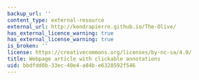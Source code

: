 ```yaml
---
backup_url: ''
content_type: external-resource
external_url: http://kendrapierre.github.io/The-Olive/
has_external_licence_warning: true
has_external_license_warning: true
is_broken: ''
license: https://creativecommons.org/licenses/by-nc-sa/4.0/
title: Webpage article with clickable annotations
uid: bbdfdd0b-33ec-40e4-a84b-e6328592f546
---
```

